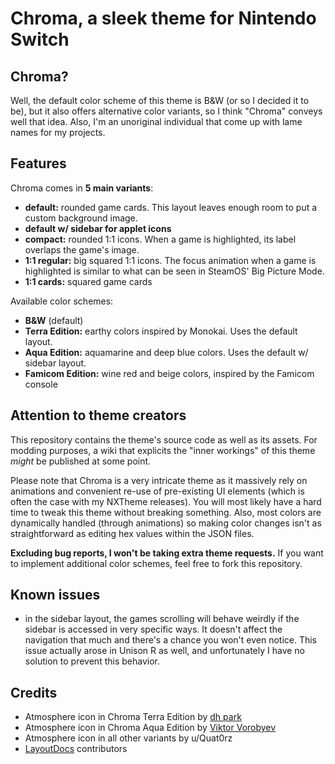 # Chroma, a sleek theme for Nintendo Switch

## Chroma?

Well, the default color scheme of this theme is B&W (or so I decided it to be), but it also offers alternative color variants, so I think "Chroma" conveys well that idea. Also, I'm an unoriginal individual that come up with lame names for my projects.

## Features

Chroma comes in **5 main variants**:

- **default:** rounded game cards. This layout leaves enough room to put a custom background image.
- **default w/ sidebar for applet icons**
- **compact:** rounded 1:1 icons. When a game is highlighted, its label overlaps the game's image.
- **1:1 regular:** big squared 1:1 icons. The focus animation when a game is highlighted is similar to what can be seen in SteamOS' Big Picture Mode.
- **1:1 cards:** squared game cards

Available color schemes:

- **B&W** (default)
- **Terra Edition:** earthy colors inspired by Monokai. Uses the default layout.
- **Aqua Edition:** aquamarine and deep blue colors. Uses the default w/ sidebar layout.
- **Famicom Edition:** wine red and beige colors, inspired by the Famicom console

## Attention to theme creators

This repository contains the theme's source code as well as its assets. For modding purposes, a wiki that explicits the "inner workings" of this theme *might* be published at some point.

Please note that Chroma is a very intricate theme as it massively rely on animations and convenient re-use of pre-existing UI elements (which is often the case with my NXTheme releases). You will most likely have a hard time to tweak this theme without breaking something. Also, most colors are dynamically handled (through animations) so making color changes isn't as straightforward as editing hex values within the JSON files.

**Excluding bug reports, I won't be taking extra theme requests.** If you want to implement additional color schemes, feel free to fork this repository.

## Known issues

- in the sidebar layout, the games scrolling will behave weirdly if the sidebar is accessed in very specific ways. It doesn't affect the navigation that much and there's a chance you won't even notice. This issue actually arose in Unison R as well, and unfortunately I have no solution to prevent this behavior.

## Credits

- Atmosphere icon in Chroma Terra Edition by [dh park](https://thenounproject.com/icon/leaf-5958752/)
- Atmosphere icon in Chroma Aqua Edition by [Viktor Vorobyev](https://thenounproject.com/icon/water-drop-504908/)
- Atmosphere icon in all other variants by u/Quat0rz
- [LayoutDocs](https://layoutdocs.themezer.net/) contributors
